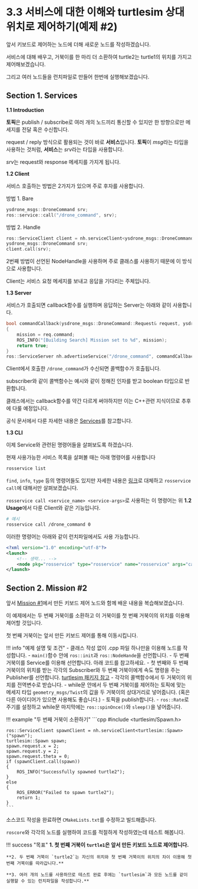 # 3.3 서비스에 대한 이해와 turtlesim 상대 위치로 제어하기(예제 #2)

앞서 키보드로 제어하는 노드에 더해 새로운 노드를 작성하겠습니다.

서비스에 대해 배우고, 거북이를 한 마리 더 소환하여 turtle2는 turtle1의 위치를 가지고 제어해보겠습니다.

그리고 여러 노드들을 런치파일로 만들어 한번에 실행해보겠습니다.

## Section 1. Services

**1.1 Introduction**

**토픽**은 publish / subscribe로 여러 개의 노드끼리 통신할 수 있지만 한 방향으로만 메세지를 전달 혹은 수신합니다.

request / reply 방식으로 활용되는 것이 바로 **서비스**입니다. **토픽**이 *msg*라는 타입을 사용하는 것처럼, **서비스**는 *srv*라는 타입을 사용합니다.

*srv*는 request와 response 메세지를 가지게 됩니다.

**1.2 Client**

서비스 호출하는 방법은 2가지가 있으며 주로 후자를 사용합니다.

방법 1. Bare
```cpp
ysdrone_msgs::DroneCommand srv;
ros::service::call("/drone_command", srv);
```

방법 2. Handle
```cpp
ros::ServiceClient client = nh.serviceClient<ysdrone_msgs::DroneCommand>("/drone_command");
ysdrone_msgs::DroneCommand srv;
client.call(srv);
```
2번째 방법이 선언된 NodeHandle을 사용하며 주로 클래스를 사용하기 때문에 이 방식으로 사용합니다.

Client는 서비스 요청 메세지를 보내고 응답을 기다리는 주체입니다.


**1.3 Server**

서비스가 호출되면 callback함수를 실행하며 응답하는 Server는 아래와 같이 사용합니다.
```cpp
bool commandCallback(ysdrone_msgs::DroneCommand::Request& request, ysdrone_msgs::DroneCommand::Response& response)
{
    mission = req.command;
    ROS_INFO("[Building Search] Mission set to %d", mission);
    return true;	
}
ros::ServiceServer nh.advertiseService("/drone_command", commandCallback);
```
Client에서 호출한 `/drone_command`가 수신되면 콜백함수가 호출됩니다.

subscriber와 같이 콜백함수는 예시와 같이 정해진 인자를 받고 boolean 타입으로 반환합니다.

클래스에서는 callback함수를 약간 다르게 써야하지만 이는 C++관련 지식이므로 추후에 다룰 예정입니다.

공식 문서에서 다룬 자세한 내용은 [Services](http://wiki.ros.org/Services)를 참고합니다.

**1.3 CLI**

이제 Service와 관련된 명령어들을 살펴보도록 하겠습니다.

현재 사용가능한 서비스 목록을 살펴볼 때는 아래 명령어를 사용합니다
```bash
rosservice list
```

`find`, `info`, `type` 등의 명령어들도 있지만 자세한 내용은 [링크](http://wiki.ros.org/rosservice)로 대체하고 `rosservice call`에 대해서만 살펴보겠습니다.

`rosservice call <service_name> <service-args>`로 사용하는 이 명령어는 위 **1.2 Usage**에서 다룬 Client와 같은 기능입니다.

```bash
# 예시
rosservice call /drone_command 0
```

이러한 명령어는 아래와 같이 런치파일에서도 사용 가능합니다.

```xml
<?xml version="1.0" encoding="utf-8"?>
<launch>
	<!-- 생략... -->
	<node pkg="rosservice" type="rosservice" name="rosservice" args="call /spawn 2.5 2.5 0 turtle2" />
</launch>
```

## Section 2. Mission #2

앞서 [Mission #1](https://yonseidrone.github.io/ros-tutorials/03_turtlesim/2_turtlesim_writeteleop/#section-2-mission-1)에서 만든 키보드 제어 노드와 함께 배운 내용을 복습해보겠습니다.

이 예제에서는 두 번째 거북이를 소환하고 이 거북이를 첫 번째 거북이의 위치를 이용해 제어할 것입니다.

첫 번째 거북이는 앞서 만든 키보드 제어를 통해 이동시킵니다.

!!! info "예제 설명 및 조건"
	- 클래스 작성 없이 .cpp 파일 하나만을 이용해 노드를 작성합니다.
	- `main()`함수 안에 `ros::init`과 `ros::NodeHande`을 선언합니다.
	- 두 번째 거북이를 Service를 이용해 선언합니다. 아래 코드를 참고하세요.
	- 첫 번째와 두 번째 거북이의 위치를 받는 각각의 Subscriber와 두 번째 거북이에게 속도 명령을 주는 Publisher를 선언합니다. [turtlesim 패키지 참고](http://wiki.ros.org/turtlesim)
	- 각각의 콜백함수에서 두 거북이의 위치를 전역변수로 받습니다.
	- while문 안에서 두 번째 거북이를 제어하는 토픽에 맞는 메세지 타입 `geometry_msgs/Twist`의 값을 두 거북이의 상대거리로 넣어줍니다. (혹은 다른 아이디어가 있으면 사용해도 좋습니다.)
	- 토픽을 publish합니다.
	- `ros::Rate`로 주기를 설정하고 while문 마지막에는 `ros::spinOnce()`와 `sleep()`을 넣어줍니다.

!!! example "두 번째 거북이 소환하기"
	```cpp
	#include <turtlesim/Spawn.h>

	ros::ServiceClient spawnClient = nh.serviceClient<turtlesim::Spawn>("spawn");
	turtlesim::Spawn spawn;
	spawn.request.x = 2;
	spawn.request.y = 2;
	spawn.request.theta = 0;
	if (spawnClient.call(spawn))
	{
		ROS_INFO("Successfully spawned turtle2");
	}
	else
	{
		ROS_ERROR("Failed to spawn turtle2");
		return 1;
	}
	```

소스코드 작성을 완료하면 `CMakeLists.txt`를 수정하고 빌드해줍니다.

`roscore`와 각각의 노드를 실행하여 코드를 적절하게 작성하였는데 테스트 해봅니다.

!!! success "목표"
	**1. 첫 번째 거북이 `turtle1`은 앞서 만든 키보드 노드로 제어합니다.**

	**2. 두 번째 거북이 `turtle2`는 자신의 위치와 첫 번째 거북이의 위치의 차이 이용해 첫 번째 거북이를 따라갑니다.**

	**3. 여러 개의 노드를 사용하므로 테스트 완료 후에는 `turtlesim`과 모든 노드를 같이 실행할 수 있는 런치파일을 작성합니다.**